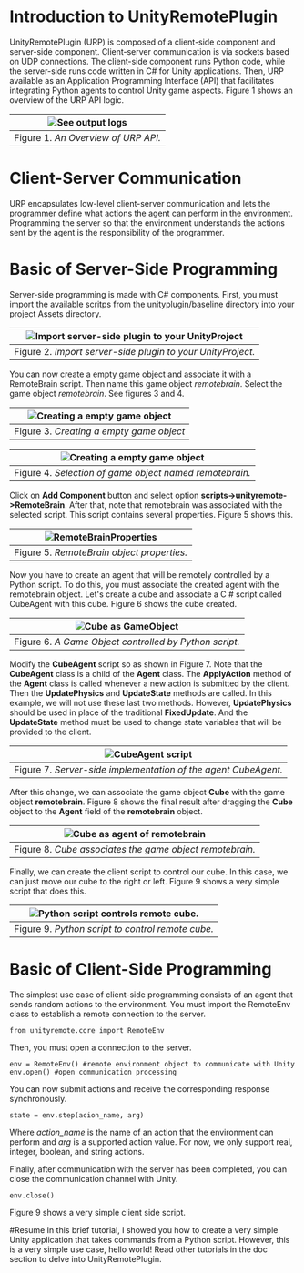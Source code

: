 # Introduction to UnityRemotePlugin

UnityRemotePlugin (URP) is composed of a client-side component and server-side component. Client-server communication is via sockets based on UDP connections. The client-side component runs Python code, while the server-side runs code written in C# for Unity applications. Then, URP available as an Application Programming Interface (API) that facilitates integrating Python agents to control Unity game aspects. Figure 1 shows an overview of the URP API logic.

| ![See output logs ](images/img_overview.jpg) |
| :--: |
| Figure 1. *An Overview of URP API.* |

# Client-Server Communication
URP encapsulates low-level client-server communication and lets the programmer define what actions the agent can perform in the environment. Programming the server so that the environment understands the actions sent by the agent is the responsibility of the programmer.

# Basic of Server-Side Programming

Server-side programming is made with C# components. First, you must import the available scritps from the unityplugin/baseline directory into your project Assets directory.

| ![Import server-side plugin to your UnityProject ](images/import_baseline.png) |
| :--: |
| Figure 2. *Import server-side plugin to your UnityProject.* |

You can now create a empty game object and associate it with a RemoteBrain script. Then name this game object *remotebrain*. Select the game object *remotebrain*. See figures 3 and 4. 

| ![Creating a empty game object ](images/create_empty_gameobj.png) |
| :--: |
| Figure 3. *Creating a empty game object* |



| ![Creating a empty game object ](images/remotebrain_selected.png) |
| :--: |
| Figure 4. *Selection of game object named remotebrain.* |

Click on **Add Component** button and select option **scripts->unityremote->RemoteBrain**. After that, note that remotebrain was associated with the selected script. This script contains several properties. Figure 5 shows this.

| ![RemoteBrainProperties](images/remotebrain_prop.png) |
| :--: |
| Figure 5. *RemoteBrain object properties.* |

Now you have to create an agent that will be remotely controlled by a Python script. To do this, you must associate the created agent with the remotebrain object. Let's create a cube and associate a C # script called CubeAgent with this cube. Figure 6 shows the cube created.

| ![Cube as GameObject](images/cubeagent.png) |
| :--: |
| Figure 6. *A Game Object controlled by Python script.* |

Modify the **CubeAgent** script so as shown in Figure 7. Note that the **CubeAgent** class is a child of the **Agent** class. The **ApplyAction** method of the **Agent** class is called whenever a new action is submitted by the client. Then the **UpdatePhysics** and **UpdateState** methods are called. In this example, we will not use these last two methods. However, **UpdatePhysics** should be used in place of the traditional **FixedUpdate**. And the **UpdateState** method must be used to change state variables that will be provided to the client.

| ![CubeAgent script](images/cubagentscript.png) |
| :--: |
| Figure 7. *Server-side implementation of the agent CubeAgent.* |

After this change, we can associate the game object **Cube** with the game object **remotebrain**. Figure 8 shows the final result after dragging the **Cube** object to the **Agent** field of the **remotebrain** object.

| ![Cube as agent of remotebrain](images/cubeandremotebrain.png) |
| :--: |
| Figure 8. *Cube associates the game object remotebrain.* |

Finally, we can create the client script to control our cube. In this case, we can just move our cube to the right or left. Figure 9 shows a very simple script that does this.

| ![Python script controls remote cube.](images/cubeclientsidescript.png) |
| :--: |
| Figure 9. *Python script to control remote cube.* |


# Basic of Client-Side Programming
The simplest use case of client-side programming consists of an agent that sends random actions to the environment. You must import the RemoteEnv class to establish a remote connection to the server.

```
from unityremote.core import RemoteEnv
```

Then, you must open a connection to the server.

```
env = RemoteEnv() #remote environment object to communicate with Unity
env.open() #open communication processing
```

You can now submit actions and receive the corresponding response synchronously.

```
state = env.step(acion_name, arg)
```

Where *action_name* is the name of an action that the environment can perform and *arg* is a supported action value. For now, we only support real, integer, boolean, and string actions.

Finally, after communication with the server has been completed, you can close the communication channel with Unity.

```
env.close()
```

Figure 9 shows a very simple client side script. 

#Resume
In this brief tutorial, I showed you how to create a very simple Unity application that takes commands from a Python script. However, this is a very simple use case, hello world! Read other tutorials in the doc section to delve into UnityRemotePlugin.
